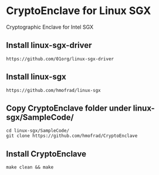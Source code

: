 # CryptoEnclave for Linux SGX
Cryptographic Enclave for Intel SGX

## Install linux-sgx-driver
    https://github.com/01org/linux-sgx-driver

## Install linux-sgx 
    https://github.com/hmofrad/linux-sgx

## Copy CryptoEnclave folder under linux-sgx/SampleCode/
~~~~
cd linux-sgx/SampleCode/
git clone https://github.com/hmofrad/CryptoEnclave
~~~~
## Install CryptoEnclave
~~~~
make clean && make
~~~~
